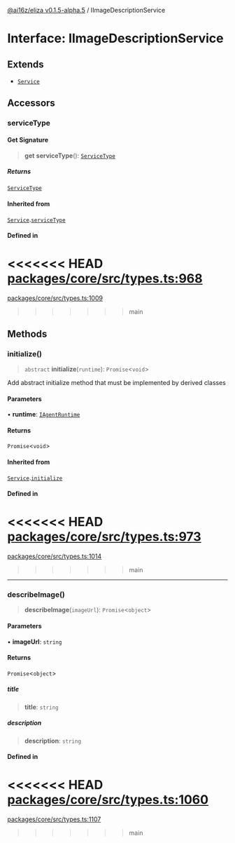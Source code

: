 [@ai16z/eliza v0.1.5-alpha.5](../index.md) / IImageDescriptionService

# Interface: IImageDescriptionService

## Extends

- [`Service`](../classes/Service.md)

## Accessors

### serviceType

#### Get Signature

> **get** **serviceType**(): [`ServiceType`](../enumerations/ServiceType.md)

##### Returns

[`ServiceType`](../enumerations/ServiceType.md)

#### Inherited from

[`Service`](../classes/Service.md).[`serviceType`](../classes/Service.md#serviceType-1)

#### Defined in

<<<<<<< HEAD
[packages/core/src/types.ts:968](https://github.com/konstantine25b/eliza/blob/main/packages/core/src/types.ts#L968)
=======
[packages/core/src/types.ts:1009](https://github.com/ai16z/eliza/blob/main/packages/core/src/types.ts#L1009)
>>>>>>> main

## Methods

### initialize()

> `abstract` **initialize**(`runtime`): `Promise`\<`void`\>

Add abstract initialize method that must be implemented by derived classes

#### Parameters

• **runtime**: [`IAgentRuntime`](IAgentRuntime.md)

#### Returns

`Promise`\<`void`\>

#### Inherited from

[`Service`](../classes/Service.md).[`initialize`](../classes/Service.md#initialize)

#### Defined in

<<<<<<< HEAD
[packages/core/src/types.ts:973](https://github.com/konstantine25b/eliza/blob/main/packages/core/src/types.ts#L973)
=======
[packages/core/src/types.ts:1014](https://github.com/ai16z/eliza/blob/main/packages/core/src/types.ts#L1014)
>>>>>>> main

***

### describeImage()

> **describeImage**(`imageUrl`): `Promise`\<`object`\>

#### Parameters

• **imageUrl**: `string`

#### Returns

`Promise`\<`object`\>

##### title

> **title**: `string`

##### description

> **description**: `string`

#### Defined in

<<<<<<< HEAD
[packages/core/src/types.ts:1060](https://github.com/konstantine25b/eliza/blob/main/packages/core/src/types.ts#L1060)
=======
[packages/core/src/types.ts:1107](https://github.com/ai16z/eliza/blob/main/packages/core/src/types.ts#L1107)
>>>>>>> main
